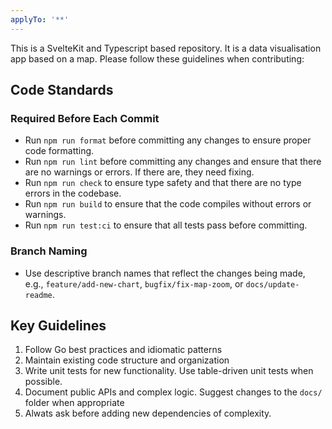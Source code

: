 ```yaml
---
applyTo: '**'
---
```


This is a SvelteKit and Typescript based repository. It is a data visualisation app based on a map. Please follow these guidelines when contributing:

## Code Standards

### Required Before Each Commit

- Run `npm run format` before committing any changes to ensure proper code formatting.
- Run `npm run lint` before committing any changes and ensure that there are no warnings or errors. If there are, they need fixing.
- Run `npm run check` to ensure type safety and that there are no type errors in the codebase.
- Run `npm run build` to ensure that the code compiles without errors or warnings.
- Run `npm run test:ci` to ensure that all tests pass before committing.

### Branch Naming
- Use descriptive branch names that reflect the changes being made, e.g., `feature/add-new-chart`, `bugfix/fix-map-zoom`, or `docs/update-readme`.

## Key Guidelines

1. Follow Go best practices and idiomatic patterns
2. Maintain existing code structure and organization
3. Write unit tests for new functionality. Use table-driven unit tests when possible.
4. Document public APIs and complex logic. Suggest changes to the `docs/` folder when appropriate
5. Alwats ask before adding new dependencies of complexity.
